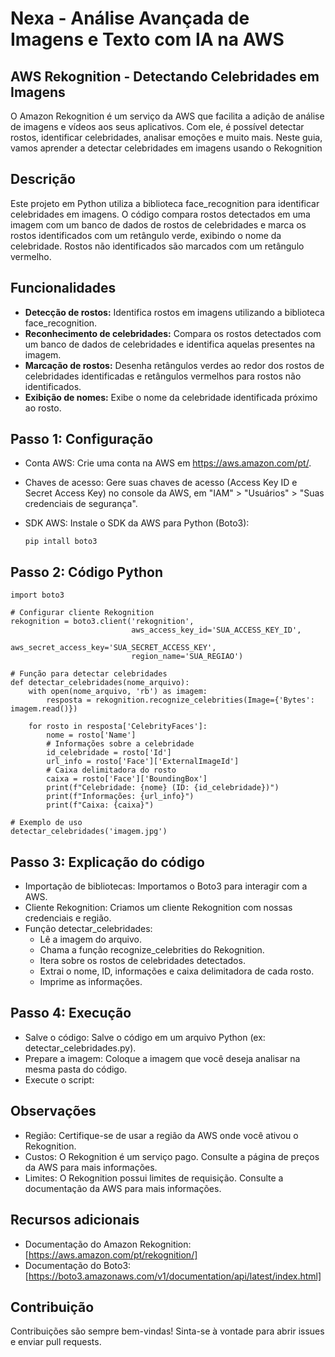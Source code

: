 # Nexa - Análise Avançada de Imagens e Texto com IA na AWS
## AWS Rekognition - Detectando Celebridades em Imagens
O Amazon Rekognition é um serviço da AWS que facilita a adição de análise de imagens e vídeos aos seus aplicativos. Com ele, é possível detectar rostos, identificar celebridades, 
analisar emoções e muito mais. Neste guia, vamos aprender a detectar celebridades em imagens usando o Rekognition
## Descrição
Este projeto em Python utiliza a biblioteca face_recognition para identificar celebridades em imagens. O código compara rostos detectados em uma imagem com um banco de dados de 
rostos de celebridades e marca os rostos identificados com um retângulo verde, exibindo o nome da celebridade. Rostos não identificados são marcados com um retângulo vermelho.

## Funcionalidades
* **Detecção de rostos:** Identifica rostos em imagens utilizando a biblioteca face_recognition.
* **Reconhecimento de celebridades:** Compara os rostos detectados com um banco de dados de celebridades e identifica aquelas presentes na imagem.
* **Marcação de rostos:** Desenha retângulos verdes ao redor dos rostos de celebridades identificadas e retângulos vermelhos para rostos não identificados.
* **Exibição de nomes:** Exibe o nome da celebridade identificada próximo ao rosto.
## Passo 1: Configuração
* Conta AWS: Crie uma conta na AWS em https://aws.amazon.com/pt/.
* Chaves de acesso: Gere suas chaves de acesso (Access Key ID e Secret Access Key) no console da AWS, em "IAM" > "Usuários" > "Suas credenciais de segurança".
* SDK AWS: Instale o SDK da AWS para Python (Boto3):
  
  ``pip intall boto3``
## Passo 2: Código Python
````
import boto3

# Configurar cliente Rekognition
rekognition = boto3.client('rekognition', 
                           aws_access_key_id='SUA_ACCESS_KEY_ID', 
                           aws_secret_access_key='SUA_SECRET_ACCESS_KEY', 
                           region_name='SUA_REGIAO')

# Função para detectar celebridades
def detectar_celebridades(nome_arquivo):
    with open(nome_arquivo, 'rb') as imagem:
        resposta = rekognition.recognize_celebrities(Image={'Bytes': imagem.read()})

    for rosto in resposta['CelebrityFaces']:
        nome = rosto['Name']
        # Informações sobre a celebridade
        id_celebridade = rosto['Id']
        url_info = rosto['Face']['ExternalImageId']
        # Caixa delimitadora do rosto
        caixa = rosto['Face']['BoundingBox']
        print(f"Celebridade: {nome} (ID: {id_celebridade})")
        print(f"Informações: {url_info}")
        print(f"Caixa: {caixa}")

# Exemplo de uso
detectar_celebridades('imagem.jpg')
````
## Passo 3: Explicação do código
* Importação de bibliotecas: Importamos o Boto3 para interagir com a AWS.
* Cliente Rekognition: Criamos um cliente Rekognition com nossas credenciais e região.
* Função detectar_celebridades:
  * Lê a imagem do arquivo.
  * Chama a função recognize_celebrities do Rekognition.
  * Itera sobre os rostos de celebridades detectados.
  * Extrai o nome, ID, informações e caixa delimitadora de cada rosto.
  * Imprime as informações.
## Passo 4: Execução
* Salve o código: Salve o código em um arquivo Python (ex: detectar_celebridades.py).
* Prepare a imagem: Coloque a imagem que você deseja analisar na mesma pasta do código.
* Execute o script:
## Observações
* Região: Certifique-se de usar a região da AWS onde você ativou o Rekognition.
* Custos: O Rekognition é um serviço pago. Consulte a página de preços da AWS para mais informações.
* Limites: O Rekognition possui limites de requisição. Consulte a documentação da AWS para mais informações.
## Recursos adicionais
* Documentação do Amazon Rekognition: [https://aws.amazon.com/pt/rekognition/]
* Documentação do Boto3: [https://boto3.amazonaws.com/v1/documentation/api/latest/index.html]
## Contribuição
Contribuições são sempre bem-vindas! Sinta-se à vontade para abrir issues e enviar pull requests.
